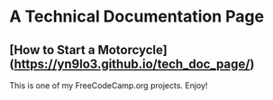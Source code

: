 # A Technical Documentation Page

## [How to Start a Motorcycle] (https://yn9lo3.github.io/tech_doc_page/)

This is one of my FreeCodeCamp.org projects. Enjoy!